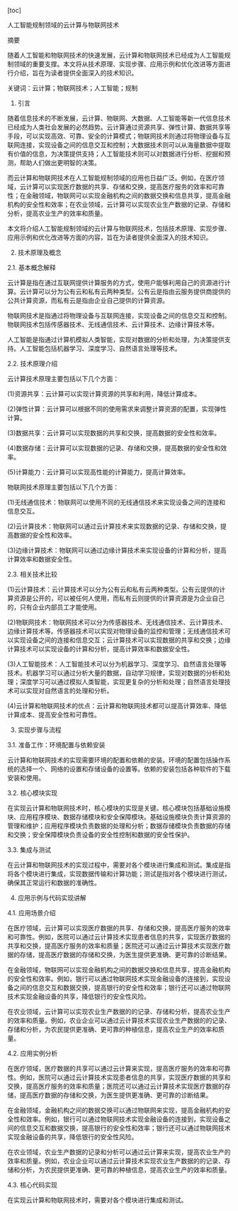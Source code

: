 
[toc]                    
                
                
人工智能规制领域的云计算与物联网技术

摘要

随着人工智能和物联网技术的快速发展，云计算和物联网技术已经成为人工智能规制领域的重要支撑。本文将从技术原理、实现步骤、应用示例和优化改进等方面进行介绍，旨在为读者提供全面深入的技术知识。

关键词：云计算；物联网技术；人工智能；规制

1. 引言

随着信息技术的不断发展，云计算、物联网、大数据、人工智能等新一代信息技术已经成为人类社会发展的必然趋势。云计算通过资源共享、弹性计算、数据共享等手段，可以实现高效、可靠、安全的计算模式；物联网技术则通过将物理设备与互联网连接，实现设备之间的信息交互和控制；大数据技术则可以从海量数据中提取有价值的信息，为决策提供支持；人工智能技术则可以对数据进行分析、挖掘和预测，帮助人们做出更明智的决策。

而云计算和物联网技术在人工智能规制领域的应用也日益广泛。例如，在医疗领域，云计算可以实现医疗数据的共享、存储和交换，提高医疗服务的效率和可靠性；在金融领域，物联网可以实现金融机构之间的数据交换和信息共享，提高金融机构的安全性和效率；在农业领域，云计算可以实现农业生产数据的记录、存储和分析，提高农业生产的效率和质量。

本文将介绍人工智能规制领域的云计算与物联网技术，包括技术原理、实现步骤、应用示例和优化改进等方面的内容，旨在为读者提供全面深入的技术知识。

2. 技术原理及概念

2.1. 基本概念解释

云计算是指在通过互联网提供计算服务的方式，使用户能够利用自己的资源进行计算。云计算可以分为公有云和私有云两种类型。公有云是指由云服务提供商提供的公共计算资源，而私有云是指由企业自己提供的计算资源。

物联网技术是指通过将物理设备与互联网连接，实现设备之间的信息交互和控制。物联网技术包括传感器技术、无线通信技术、云计算技术、边缘计算技术等。

人工智能是指通过计算机模拟人类智能，实现对数据的分析和处理，为决策提供支持。人工智能包括机器学习、深度学习、自然语言处理等技术。

2.2. 技术原理介绍

云计算技术原理主要包括以下几个方面：

(1)资源共享：云计算可以实现计算资源的共享和利用，降低计算成本。

(2)弹性计算：云计算可以根据不同的使用需求来调整计算资源的配置，实现弹性计算。

(3)数据共享：云计算可以实现数据的共享和交换，提高数据的安全性和效率。

(4)数据存储：云计算可以实现数据的记录、存储和交换，提高数据的安全性和效率。

(5)计算能力：云计算可以实现高性能的计算能力，提高计算效率。

物联网技术原理主要包括以下几个方面：

(1)无线通信技术：物联网可以使用不同的无线通信技术来实现设备之间的连接和信息交互。

(2)云计算技术：物联网可以通过云计算技术来实现数据的记录、存储和交换，提高数据的安全性和效率。

(3)边缘计算技术：物联网可以通过边缘计算技术来实现设备的计算和分析，提高计算效率和数据安全性。

2.3. 相关技术比较

(1)云计算技术：云计算技术可以分为公有云和私有云两种类型。公有云提供的计算资源是公开的，可以被任何人使用，而私有云则提供的计算资源是为企业自己的，只有企业内部员工才能使用。

(2)物联网技术：物联网技术可以分为传感器技术、无线通信技术、云计算技术、边缘计算技术等。传感器技术可以实现对物理设备的监控和管理；无线通信技术可以实现设备之间的连接和信息交互；云计算技术可以实现数据的共享和交换；边缘计算技术可以实现设备的计算和分析，提高计算效率和数据安全性。

(3)人工智能技术：人工智能技术可以分为机器学习、深度学习、自然语言处理等技术。机器学习可以通过分析大量的数据，自动学习规律，实现对数据的分析和处理；深度学习可以通过模拟人类智能，实现更复杂的分析和处理；自然语言处理技术可以实现对自然语言的处理和分析。

(4)云计算和物联网技术的优点：云计算和物联网技术都可以提高计算效率、降低计算成本、提高安全性和可靠性。

3. 实现步骤与流程

3.1. 准备工作：环境配置与依赖安装

云计算和物联网技术的实现需要环境的配置和依赖的安装。环境的配置包括操作系统的选择一个、网络的设置和存储设备的设置等。依赖的安装包括各种软件的下载安装和使用。

3.2. 核心模块实现

在实现云计算和物联网技术时，核心模块的实现是关键。核心模块包括基础设施模块、应用程序模块、数据存储模块和安全保障模块。基础设施模块负责计算资源的管理和维护；应用程序模块负责数据的处理和分析；数据存储模块负责数据的存储和交换；安全保障模块负责设备的安全性控制和数据的安全性保护。

3.3. 集成与测试

在云计算和物联网技术的实现过程中，需要对各个模块进行集成和测试。集成是指将各个模块进行集成，实现数据传输和计算功能；测试是指对各个模块进行测试，确保其正常运行和数据的准确性。

4. 应用示例与代码实现讲解

4.1. 应用场景介绍

在医疗领域，云计算可以实现医疗数据的共享、存储和交换，提高医疗服务的效率和可靠性。例如，医院可以通过云计算技术实现患者信息的共享，实现医疗数据的共享和交换，提高医疗服务的效率和质量；医院还可以通过云计算技术实现医疗数据的存储，提高医疗数据的存储和交换，为医生提供更准确、更可靠的诊断结果。

在金融领域，物联网可以实现金融机构之间的数据交换和信息共享，提高金融机构的安全性和效率。例如，银行可以通过物联网技术实现金融设备的连接到，实现设备之间的信息交互和数据交换，提高银行的安全性和效率；银行还可以通过物联网技术实现金融设备的共享，降低银行的安全性风险。

在农业领域，云计算可以实现农业生产数据的的记录、存储和分析，提高农业生产的效率和质量。例如，农业企业可以通过云计算技术实现农业生产数据的的记录、存储和分析，为农民提供更准确、更可靠的种植信息，提高农业生产的效率和质量。

4.2. 应用实例分析

在医疗领域，医疗数据的共享可以通过云计算来实现，提高医疗服务的效率和可靠性。例如，医院可以通过云计算技术实现患者信息的共享，实现医疗数据的共享和交换，提高医疗服务的效率和质量；医院还可以通过云计算技术实现医疗数据的存储，提高医疗数据的存储和交换，为医生提供更准确、更可靠的诊断结果。

在金融领域，金融机构之间的数据交换可以通过物联网来实现，提高金融机构的安全性和效率。例如，银行可以通过物联网技术实现金融设备的连接到，实现设备之间的信息交互和数据交换，提高银行的安全性和效率；银行还可以通过物联网技术实现金融设备的共享，降低银行的安全性风险。

在农业领域，农业生产数据的记录和分析可以通过云计算来实现，提高农业生产的效率和质量。例如，农业企业可以通过云计算技术实现农业生产数据的的记录、存储和分析，为农民提供更准确、更可靠的种植信息，提高农业生产的效率和质量。

4.3. 核心代码实现

在实现云计算和物联网技术时，需要对各个模块进行集成和测试。

